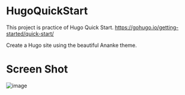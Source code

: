 # HugoQuickStart
This project is practice of Hugo Quick Start.
https://gohugo.io/getting-started/quick-start/

Create a Hugo site using the beautiful Ananke theme.



# Screen Shot

![image](https://user-images.githubusercontent.com/4960850/57212289-33afcd80-701e-11e9-8dd4-38cbf7a8eee0.png)